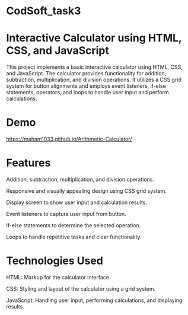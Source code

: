 # CodSoft_task3
# Interactive Calculator using HTML, CSS, and JavaScript
This project implements a basic interactive calculator using HTML, CSS, and JavaScript. The calculator provides functionality for addition, subtraction, multiplication, and division operations. It utilizes a CSS grid system for button alignments and employs event listeners, if-else statements, operators, and loops to handle user input and perform calculations.
# Demo
https://maham1033.github.io/Arithmetic-Calculator/

# Features
Addition, subtraction, multiplication, and division operations.

Responsive and visually appealing design using CSS grid system.

Display screen to show user input and calculation results.

Event listeners to capture user input from button.

If-else statements to determine the selected operation.

Loops to handle repetitive tasks and clear functionality.

# Technologies Used
HTML: Markup for the calculator interface.

CSS: Styling and layout of the calculator using a grid system.

JavaScript: Handling user input, performing calculations, and displaying results.
